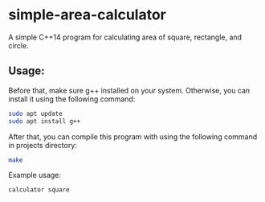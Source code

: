 # simple-area-calculator
A simple C++14 program for calculating area of square, rectangle, and circle.

## Usage:
Before that, make sure g++ installed on your system. Otherwise, you can install it using the following command:

```sh
sudo apt update
sudo apt install g++
```

After that, you can compile this program with using the following command in projects directory:

```sh
make
```

Example usage:

```sh
calculator square
```